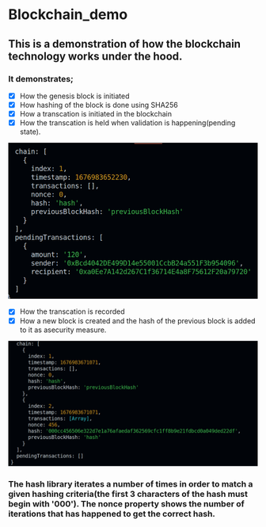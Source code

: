 # Blockchain_demo
## This is a demonstration of how the blockchain technology works under the hood.
### It demonstrates;
- [x] How the genesis block is initiated 
- [x] How hashing of the block is done using SHA256
- [x] How a transcation is initiated in the blockchain
- [x] How the transcation is held when validation is happening(pending state).

![Alt text](/screenshots/pending.png "pending transaction")
- [x] How the transcation is recorded
- [x] How a new block is created and the hash of the previous block is added to it as asecurity measure.

![Alt text](/screenshots/complete.png "pending transaction")

### The hash library iterates a number of times in order to match a given hashing criteria(the first 3 characters of the hash must begin with '000'). The nonce property shows the number of iterations that has happened to get the correct hash.
